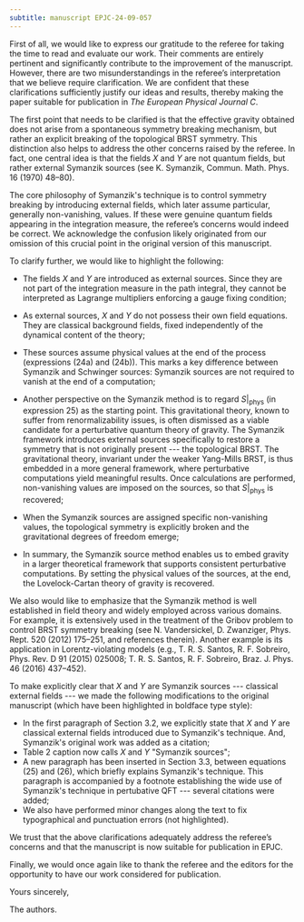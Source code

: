 ```yaml
---
subtitle: manuscript EPJC-24-09-057
---
```


First of all, we would like to express our gratitude to the referee for taking the time to read and evaluate our work. Their comments are entirely pertinent and significantly contribute to the improvement of the manuscript. However, there are two misunderstandings in the referee’s interpretation that we believe require clarification. We are confident that these clarifications sufficiently justify our ideas and results, thereby making the paper suitable for publication in _The European Physical Journal C_.

The first point that needs to be clarified is that the effective gravity obtained does not arise from a spontaneous symmetry breaking mechanism, but rather an explicit breaking of the topological BRST symmetry. This distinction also helps to address the other concerns raised by the referee. In fact, one central idea is that the fields $X$ and $Y$ are not quantum fields, but rather external Symanzik sources (see K. Symanzik, Commun. Math. Phys. 16 (1970) 48–80).

The core philosophy of Symanzik's technique is to control symmetry breaking by introducing external fields, which later assume particular, generally non-vanishing, values. If these were genuine quantum fields appearing in the integration measure, the referee’s concerns would indeed be correct. We acknowledge the confusion likely originated from our omission of this crucial point in the original version of this manuscript.

To clarify further, we would like to highlight the following:

- The fields $X$ and $Y$ are introduced as external sources. Since they are not part of the integration measure in the path integral, they cannot be interpreted as Lagrange multipliers enforcing a gauge fixing condition;

- As external sources, $X$ and $Y$ do not possess their own field equations. They are classical background fields, fixed independently of the dynamical content of the theory;

- These sources assume physical values at the end of the process (expressions (24a) and (24b)). This marks a key difference between Symanzik and Schwinger sources: Symanzik sources are not required to vanish at the end of a computation;

- Another perspective on the Symanzik method is to regard $S\vert_{\text{phys}}$ (in expression 25) as the starting point. This gravitational theory, known to suffer from renormalizability issues, is often dismissed as a viable candidate for a perturbative quantum theory of gravity. The Symanzik framework introduces external sources specifically to restore a symmetry that is not originally present --- the topological BRST. The gravitational theory, invariant under the weaker Yang-Mills BRST, is thus embedded in a more general framework, where perturbative computations yield meaningful results. Once calculations are performed, non-vanishing values are imposed on the sources, so that $S\vert_{\text{phys}}$ is recovered;

- When the Symanzik sources are assigned specific non-vanishing values, the topological symmetry is explicitly broken and the gravitational degrees of freedom emerge;

- In summary, the Symanzik source method enables us to embed gravity in a larger theoretical framework that supports consistent perturbative computations. By setting the physical values of the sources, at the end, the Lovelock-Cartan theory of gravity is recovered.

We also would like to emphasize that the Symanzik method is well established in field theory and widely employed across various domains. For example, it is extensively used in the treatment of the Gribov problem to control BRST symmetry breaking (see N. Vandersickel, D. Zwanziger, Phys. Rept. 520 (2012) 175–251, and references therein). Another example is its application in Lorentz-violating models (e.g., T. R. S. Santos, R. F. Sobreiro, Phys. Rev. D 91 (2015) 025008; T. R. S. Santos, R. F. Sobreiro, Braz. J. Phys. 46 (2016) 437–452).

To make explicitly clear that $X$ and $Y$ are Symanzik sources --- classical external fields --- we made the following modifications to the original manuscript (which have been highlighted in boldface type style):

- In the first paragraph of Section 3.2, we explicitly state that $X$ and $Y$ are classical external fields introduced due to Symanzik's technique. And, Symanzik's original work was added as a citation;
- Table 2 caption now calls $X$ and $Y$ "Symanzik sources";
- A new paragraph has been inserted in Section 3.3, between equations (25) and (26), which briefly explains Symanzik's technique. This paragraph is accompanied by a footnote establishing the wide use of Symanzik's technique in pertubative QFT --- several citations were added;
- We also have performed minor changes along the text to fix typographical and punctuation errors (not highlighted).

We trust that the above clarifications adequately address the referee’s concerns and that the manuscript is now suitable for publication in EPJC.

Finally, we would once again like to thank the referee and the editors for the opportunity to have our work considered for publication.

Yours sincerely,

The authors.

